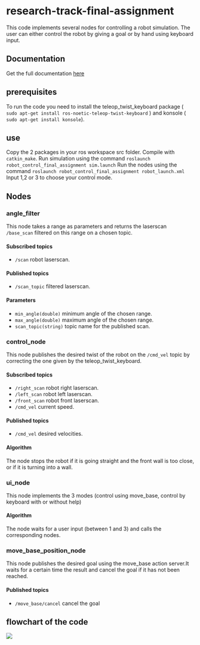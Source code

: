 # research-track-final-assignment

This code implements several nodes for controlling a robot simulation. The user can either control the robot by giving a goal or by hand using keyboard input.

## Documentation

Get the full documentation [here](https://praingeard.github.io/research-track-final-assignment/)

## prerequisites 

To run the code you need to install the teleop_twist_keyboard package ( `sudo apt-get install ros-noetic-teleop-twist-keyboard` )
and konsole ( `sudo apt-get install konsole`).

## use

Copy the 2 packages in your ros workspace src folder. 
Compile with `catkin_make`.
Run simulation using the command `roslaunch robot_control_final_assignment sim.launch`
Run the nodes using the command `roslaunch robot_control_final_assignment robot_launch.xml`
Input 1,2 or 3 to choose your control mode.

## Nodes

### angle_filter

This node takes a range as parameters and returns the laserscan `/base_scan` filtered on this range on a chosen topic.

#### Subscribed topics

- `/scan` robot laserscan.

#### Published topics

- `/scan_topic` filtered laserscan.

#### Parameters 

- `min_angle(double)` minimum angle of the chosen range.
- `max_angle(double)` maximum angle of the chosen range.
- `scan_topic(string)` topic name for the published scan.

### control_node

This node publishes the desired twist of the robot on the `/cmd_vel` topic by correcting the one given by the teleop_twist_keyboard.

#### Subscribed topics

- `/right_scan` robot right laserscan.
- `/left_scan` robot left laserscan.
- `/front_scan` robot front laserscan.
- `/cmd_vel` current speed.

#### Published topics

- `/cmd_vel` desired velocities.

#### Algorithm

The node stops the robot if it is going straight and the front wall is too close, or if it is turning into a wall. 

### ui_node

This node implements the 3 modes (control using move_base, control by keyboard with or without help)

#### Algorithm

The node waits for a user input (between 1 and 3) and calls the corresponding nodes.

### move_base_position_node

This node publishes the desired goal using the move_base action server.It waits for a certain time the result and cancel the goal if it has not been reached.

#### Published topics

- `/move_base/cancel` cancel the goal

## flowchart of the code

[![](https://mermaid.ink/img/eyJjb2RlIjoiZ3JhcGggVERcbiAgICBBW3VpX25vZGVdIC0tPnxvcHRpb24gMSB8IEJbbW92ZV9iYXNlX3Bvc2l0aW9uX25vZGVdXG4gICAgQSAtLT4gfG9wdGlvbiAyfEpbVGVsZW9wX2tleWJvYXJkXVxuICAgIEEgLS0-IHxvcHRpb24zfEhbVGVsZW9wX2tleWJvYXJkXVxuICAgIEEgLS0-IHxvcHRpb24zfEtbQ29udHJvbCBub2RlXVxuICAgIEIgLS0-IHxnZXQgdXNlciBpbnB1dHxDW0RyaXZlIHRvIGdvYWxdXG4gICAgSiAtLT58L2NtZF92ZWx8TFtEcml2ZSB1bnRpbCBleGl0XSBcbiAgICBILS0-IHwvY21kX3ZlbHwgS1xuICAgIEstLT4gfC9jbWRfdmVsfE5bU3RvcCByb2JvdCBpZiBpdCBpcyBnb2luZyBpbiBhIHdhbGxdXG4gICAgQyAtLT58dGltZW91dCBleGNlZWRlZHwgRFtDYW5jZWxdXG4gICAgRCAtLT58R2V0IGFub3RoZXIgaW5wdXR8IEJcbiAgICBDIC0tPnxHb2FsIHJlYWNoZWR8IEJcblxuICAgIiwibWVybWFpZCI6eyJ0aGVtZSI6ImRlZmF1bHQifSwidXBkYXRlRWRpdG9yIjpmYWxzZSwiYXV0b1N5bmMiOnRydWUsInVwZGF0ZURpYWdyYW0iOmZhbHNlfQ)](https://mermaid-js.github.io/mermaid-live-editor/edit/#eyJjb2RlIjoiZ3JhcGggVERcbiAgICBBW3VpX25vZGVdIC0tPnxvcHRpb24gMSB8IEJbbW92ZV9iYXNlX3Bvc2l0aW9uX25vZGVdXG4gICAgQSAtLT4gfG9wdGlvbiAyfEpbVGVsZW9wX2tleWJvYXJkXVxuICAgIEEgLS0-IHxvcHRpb24zfEhbVGVsZW9wX2tleWJvYXJkXVxuICAgIEEgLS0-IHxvcHRpb24zfEtbQ29udHJvbCBub2RlXVxuICAgIEIgLS0-IHxnZXQgdXNlciBpbnB1dHxDW0RyaXZlIHRvIGdvYWxdXG4gICAgSiAtLT58L2NtZF92ZWx8TFtEcml2ZSB1bnRpbCBleGl0XSBcbiAgICBILS0-IHwvY21kX3ZlbHwgS1xuICAgIEstLT4gfC9jbWRfdmVsfE5bU3RvcCByb2JvdCBpZiBpdCBpcyBnb2luZyBpbiBhIHdhbGxdXG4gICAgQyAtLT58dGltZW91dCBleGNlZWRlZHwgRFtDYW5jZWxdXG4gICAgRCAtLT58R2V0IGFub3RoZXIgaW5wdXR8IEJcbiAgICBDIC0tPnxHb2FsIHJlYWNoZWR8IEJcblxuICAgIiwibWVybWFpZCI6IntcbiAgXCJ0aGVtZVwiOiBcImRlZmF1bHRcIlxufSIsInVwZGF0ZUVkaXRvciI6ZmFsc2UsImF1dG9TeW5jIjp0cnVlLCJ1cGRhdGVEaWFncmFtIjpmYWxzZX0)
